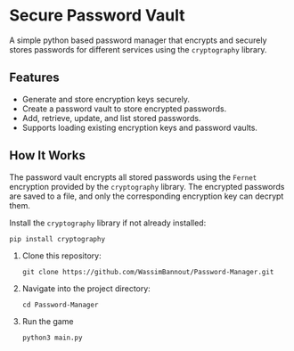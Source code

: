 # Secure Password Vault

A simple python based password manager that encrypts and securely stores passwords for different services using the `cryptography` library. 

## Features
- Generate and store encryption keys securely.
- Create a password vault to store encrypted passwords.
- Add, retrieve, update, and list stored passwords.
- Supports loading existing encryption keys and password vaults.

## How It Works
The password vault encrypts all stored passwords using the `Fernet` encryption provided by the `cryptography` library. The encrypted passwords are saved to a file, and only the corresponding encryption key can decrypt them.

Install the `cryptography` library if not already installed:
```
pip install cryptography
```
1. Clone this repository:
   ```
   git clone https://github.com/WassimBannout/Password-Manager.git
   ```
2. Navigate into the project directory:
   ```
   cd Password-Manager
   ```
3. Run the game
   ```
   python3 main.py

   ```

